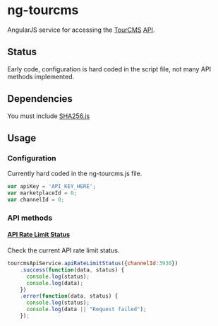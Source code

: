 # ng-tourcms

AngularJS service for accessing the [TourCMS](http://www.tourcms.com) [API](http://www.tourcms.com/support/api/mp/).

## Status

Early code, configuration is hard coded in the script file, not many API methods implemented.

## Dependencies

You must include [SHA256.js](http://pajhome.org.uk/crypt/md5/sha256.html)

## Usage

### Configuration

Currently hard coded in the ng-tourcms.js file.

```js
var apiKey = 'API_KEY_HERE';
var marketplaceId = 0;
var channelId = 0;
```

### API methods

#### [API Rate Limit Status](http://www.tourcms.com/support/api/mp/rate_limit_status.php)
Check the current API rate limit status.
```js
tourcmsApiService.apiRateLimitStatus({channelId:3930})
    .success(function(data, status) {
      console.log(status);
      console.log(data);
    })
    .error(function(data, status) {
      console.log(status);
      console.log(data || "Request failed");
    });
```
